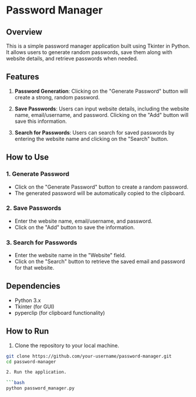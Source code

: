 # Password Manager

## Overview

This is a simple password manager application built using Tkinter in Python. It allows users to generate random passwords, save them along with website details, and retrieve passwords when needed.

## Features

1. **Password Generation**: Clicking on the "Generate Password" button will create a strong, random password.

2. **Save Passwords**: Users can input website details, including the website name, email/username, and password. Clicking on the "Add" button will save this information.

3. **Search for Passwords**: Users can search for saved passwords by entering the website name and clicking on the "Search" button.

## How to Use

### 1. Generate Password

- Click on the "Generate Password" button to create a random password.
- The generated password will be automatically copied to the clipboard.

### 2. Save Passwords

- Enter the website name, email/username, and password.
- Click on the "Add" button to save the information.

### 3. Search for Passwords

- Enter the website name in the "Website" field.
- Click on the "Search" button to retrieve the saved email and password for that website.

## Dependencies

- Python 3.x
- Tkinter (for GUI)
- pyperclip (for clipboard functionality)

## How to Run

1. Clone the repository to your local machine.

```bash
git clone https://github.com/your-username/password-manager.git
cd password-manager

2. Run the application.

```bash
python password_manager.py

